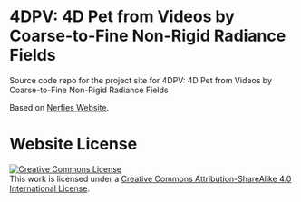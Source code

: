# 4DPV: 4D Pet from Videos by Coarse-to-Fine Non-Rigid Radiance Fields
Source code repo for the project site for 4DPV: 4D Pet from Videos by Coarse-to-Fine Non-Rigid Radiance Fields

Based on [Nerfies Website](https://github.com/nerfies/nerfies.github.io).

# Website License 
<a rel="license" href="http://creativecommons.org/licenses/by-sa/4.0/"><img alt="Creative Commons License" style="border-width:0" src="https://i.creativecommons.org/l/by-sa/4.0/88x31.png" /></a><br />This work is licensed under a <a rel="license" href="http://creativecommons.org/licenses/by-sa/4.0/">Creative Commons Attribution-ShareAlike 4.0 International License</a>.

